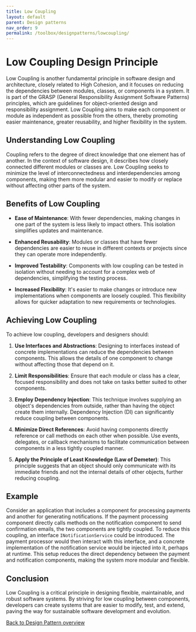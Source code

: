 ```yaml
---
title: Low Coupling
layout: default
parent: Design patterns
nav_order: 9
permalink: /toolbox/designpatterns/lowcoupling/
---
```


# Low Coupling Design Principle

Low Coupling is another fundamental principle in software design and architecture, closely related to High Cohesion, and it focuses on reducing the dependencies between modules, classes, or components in a system. It is part of the GRASP (General Responsibility Assignment Software Patterns) principles, which are guidelines for object-oriented design and responsibility assignment. Low Coupling aims to make each component or module as independent as possible from the others, thereby promoting easier maintenance, greater reusability, and higher flexibility in the system.

## Understanding Low Coupling

Coupling refers to the degree of direct knowledge that one element has of another. In the context of software design, it describes how closely connected different modules or classes are. Low Coupling seeks to minimize the level of interconnectedness and interdependencies among components, making them more modular and easier to modify or replace without affecting other parts of the system.

## Benefits of Low Coupling

- **Ease of Maintenance**: With fewer dependencies, making changes in one part of the system is less likely to impact others. This isolation simplifies updates and maintenance.

- **Enhanced Reusability**: Modules or classes that have fewer dependencies are easier to reuse in different contexts or projects since they can operate more independently.

- **Improved Testability**: Components with low coupling can be tested in isolation without needing to account for a complex web of dependencies, simplifying the testing process.

- **Increased Flexibility**: It's easier to make changes or introduce new implementations when components are loosely coupled. This flexibility allows for quicker adaptation to new requirements or technologies.

## Achieving Low Coupling

To achieve low coupling, developers and designers should:

1. **Use Interfaces and Abstractions**: Designing to interfaces instead of concrete implementations can reduce the dependencies between components. This allows the details of one component to change without affecting those that depend on it.

2. **Limit Responsibilities**: Ensure that each module or class has a clear, focused responsibility and does not take on tasks better suited to other components.

3. **Employ Dependency Injection**: This technique involves supplying an object's dependencies from outside, rather than having the object create them internally. Dependency Injection (DI) can significantly reduce coupling between components.

4. **Minimize Direct References**: Avoid having components directly reference or call methods on each other when possible. Use events, delegates, or callback mechanisms to facilitate communication between components in a less tightly coupled manner.

5. **Apply the Principle of Least Knowledge (Law of Demeter)**: This principle suggests that an object should only communicate with its immediate friends and not the internal details of other objects, further reducing coupling.

## Example

Consider an application that includes a component for processing payments and another for generating notifications. If the payment processing component directly calls methods on the notification component to send confirmation emails, the two components are tightly coupled. To reduce this coupling, an interface `INotificationService` could be introduced. The payment processor would then interact with this interface, and a concrete implementation of the notification service would be injected into it, perhaps at runtime. This setup reduces the direct dependency between the payment and notification components, making the system more modular and flexible.

## Conclusion

Low Coupling is a critical principle in designing flexible, maintainable, and robust software systems. By striving for low coupling between components, developers can create systems that are easier to modify, test, and extend, paving the way for sustainable software development and evolution.

[Back to Design Pattern overview](./README.md)
